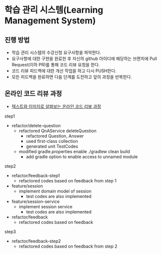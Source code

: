 # 학습 관리 시스템(Learning Management System)
## 진행 방법
* 학습 관리 시스템의 수강신청 요구사항을 파악한다.
* 요구사항에 대한 구현을 완료한 후 자신의 github 아이디에 해당하는 브랜치에 Pull Request(이하 PR)를 통해 코드 리뷰 요청을 한다.
* 코드 리뷰 피드백에 대한 개선 작업을 하고 다시 PUSH한다.
* 모든 피드백을 완료하면 다음 단계를 도전하고 앞의 과정을 반복한다.

## 온라인 코드 리뷰 과정
* [텍스트와 이미지로 살펴보는 온라인 코드 리뷰 과정](https://github.com/next-step/nextstep-docs/tree/master/codereview)

step1
* refactor/delete-question
  * refactored QnAService deleteQuestion
    * refactored Question, Answer
    * used first-class collection
    * generated unit TestCodes
  * modified gradle.properties enable ./gradlew clean build 
    * add gradle option to enable access to unnamed module

step2
* refactor/feedback-step1
  * refactored codes based on feedback from step 1
* feature/session
  * implement domain model of session
    * test codes are also implemented
* feature/session-service
  * implement session service
    * test codes are also implemented
* refactor/feedback
  * refactored codes based on feedback

step3
* refactor/feedback-step2
  * refactored codes based on feedback from step 2